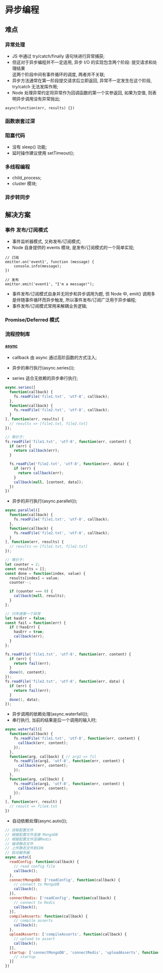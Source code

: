 # 异步编程
## 难点
### 异常处理
- JS 中通过 try/catch/finally 语句块进行异常捕获;
- 但这对于异步编程并不一定适用, 异步 I/O 的实现包含两个阶段: 提交请求和处理结果  
    这两个阶段中间有事件循环的调度, 两者并不关联;
- 异步方法通常在第一阶段提交请求后立即返回, 异常不一定发生在这个阶段, try/catch 无法发挥作用;
- Node 处理异常约定将异常作为回调函数的第一个实参返回, 如果为空值, 则表明异步调用没有异常抛出;
```
async(function(err, results) {})
```
### 函数嵌套过深

### 阻塞代码
- 没有 sleep() 功能;
- 延时操作建议使用 setTimeout();

### 多线程编程
- child_process;
- cluster 模块;

### 异步转同步

## 解决方案
### 事件 发布/订阅模式
- 事件监听器模式, 又称发布/订阅模式;
- Node 自身提供的 events 模块, 是发布/订阅模式的一个简单实现;
```
// 订阅
emitter.on('event1', function (message) {
    console.info(message);
})

// 发布
emitter.emit('event1', "I'm a message!");
```
- 事件发布/订阅模式自身并无同步和异步调用为题, 但 Node 中, emit() 调用多是伴随事件循环而异步触发, 所以事件发布/订阅广泛用于异步编程;
- 事件发布/订阅模式常用来解耦业务逻辑;
### Promise/Deferred 模式
### 流程控制库
#### [async](https://github.com/caolan/async)
- callback 由 async 通过高阶函数的方式注入;

- 异步的串行执行(async.series());
- series 适合无依赖的异步串行执行;
```javascript
async.series([
  function(callback) {
    fs.readFile('file1.txt', 'utf-8', callback);
  },
  function(callback) {
    fs.readFile('file2.txt', 'utf-8', callback);
  }
], function(err, results) {
  // results => [file1.txt, file2.txt]
});

// 等价于:
fs.readFile('file1.txt', 'utf-8', function(err, content) {
  if (err) {
    return callback(err);
  }

  fs.readFile('file2.txt', 'utf-8', function(err, data) {
    if (err) {
      return callback(err);
    }
    callback(null, [content, data]);
  })
})
```

- 异步的并行执行(async.parallel());
```javascript
async.parallel([
  function(callback) {
    fs.readFile('file1.txt', 'utf-8', callback);
  },
  function(callback) {
    fs.readFile('file2.txt', 'utf-8', callback);
  }
], function(err, results) {
  // results => [file1.txt, file2.txt]
});

// 等价于:
let counter = 2;
const results = [];
const done = function(index, value) {
  results[index] = value;
  counter--;

  if (counter === 0) {
    callback(null, results); 
  }
};

// 只传递第一个异常
let hasErr = false;
const fail = function(err) {
  if (!hasErr) {
    hasErr = true;
    callback(err);
  }
};

fs.readFile('file1.txt', 'utf-8', function(err, content) {
  if (err) {
    return fail(err);
  }
  done(0, content);
});
fs.readFile('file2.txt', 'utf-8', function(err, data) {
  if (err) {
    return fail(err);
  }
  done(1, data);
});
```

- 异步调用的依赖处理(async.waterfall());
- 串行执行, 当前的结果是后一个调用的输入时;
```javascript
async.waterfall([
  function(callback) {
    fs.readFile('file1.txt', 'utf-8', function(err, content) {
      callback(err, content);
    });
  },
  function(arg, callback) { // arg1 => fil
    fs.readFile(arg1, 'utf-8', function(err, content) {
      callback(err, content);
    });
  },
  function(arg, callback) {
    fs.readFile(arg1, 'utf-8', function(err, content) {
      callback(err, content);
    });
  }
], function(err, result) {
  // result => file4.txt
})
```

- 自动依赖处理(async.auto());
```javascript
// 读取配置文件
// 根据配置文件连接 MongoDB
// 根据配置文件连接Redis
// 编译静态文件
// 上传静态文件到CDN
// 启动服务器
async.auto({
  readConfig: function(callback) {
    // read config file
    callback();
  },
  connectMongoDB: ['readConfig', function(callback) {
    // connect to MongoDB
    callback();
  }],
  connectRedis: ['readConfig', function(callback) {
    // connect to Redis
    callback();
  }],
  compileAsserts: function(callback) {
    // compile asserts
    callback();
  },
  uploadAsserts: ['compileAsserts', function(callback) {
    // upload to assert
    callback();
  }],
  startup: ['connectMongoDB', 'connectRedis', 'uploadAsserts', function(callback) {
    // startup
  }]
})
```
